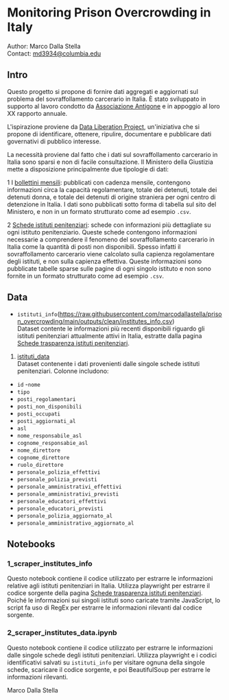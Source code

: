 # Monitoring Prison Overcrowding in Italy

Author: Marco Dalla Stella \
Contact: [md3934@columbia.edu](mailto:md3934@columbia.edu)

## Intro

Questo progetto si propone di fornire dati aggregati e aggiornati sul problema del sovraffollamento carcerario in Italia. È stato sviluppato in supporto al lavoro condotto da [Associazione Antigone](https://www.antigone.it/) e in appoggio al loro XX rapporto annuale.

L'ispirazione proviene da [Data Liberation Project](https://www.data-liberation-project.org/about/), un'iniziativa che si propone di identificare, ottenere, ripulire, documentare e pubblicare dati governativi di pubblico interesse.

La necessità proviene dal fatto che i dati sul sovraffollamento carcerario in Italia sono sparsi e non di facile consultazione. Il Ministero della Giustizia mette a disposizione principalmente due tipologie di dati:

1 I [bollettini mensili](ttps://www.giustizia.it/giustizia/it/mg_1_14_1.page?contentId=SST459023): pubblicati con cadenza mensile, contengono informazioni circa la capacità regolamentare, totale dei detenuti, totale dei detenuti donna, e totale dei detenuti di origine straniera per ogni centro di detenzione in Italia. I dati sono pubblicati sotto forma di tabella sul sito del Ministero, e non in un formato strutturato come ad esempio `.csv`.

2 [Schede istituti penitenziari](https://www.giustizia.it/giustizia/page/it/istituti_penitenziari): schede con informazioni più dettagliate su ogni istituto penitenziario. Queste schede contengono informazioni necessarie a comprendere il fenomeno del sovraffollamento carcerario in Italia come la quantità di posti non disponibili. Spesso infatti il sovraffollamento carcerario viene calcolato sulla capienza regolamentare degli istituti, e non sulla capienza effettiva.
Queste informazioni sono pubblicate tabelle sparse sulle pagine di ogni singolo istituto e non sono fornite in un formato strutturato come ad esempio `.csv`.


## Data

- `istituti_info`(https://raw.githubusercontent.com/marcodallastella/prison_overcrowding/main/outputs/clean/institutes_info.csv) \
Dataset contente le informazioni più recenti disponibili riguardo gli istituti penitenziari attualmente attivi in Italia, estratte dalla pagina [Schede trasparenza istituti penitenziari](https://www.giustizia.it/giustizia/page/it/istituti_penitenziari).

1. [istituti_data](https://raw.githubusercontent.com/marcodallastella/prison_overcrowding/main/outputs/clean/istituti_data.csv) \
Dataset contenente i dati provenienti dalle singole schede istituti penitenziari. Colonne includono:
- `id`
-`nome`
- `tipo`
- `posti_regolamentari`
- `posti_non_disponibili`
- `posti_occupati`
- `posti_aggiornati_al`
- `asl`
- `nome_responsabile_asl`
- `cognome_responsabie_asl`
- `nome_direttore`
- `cognome_direttore`
- `ruolo_direttore`
- `personale_polizia_effettivi`
- `personale_polizia_previsti`
- `personale_amministrativi_effettivi`
- `personale_amministrativi_previsti`
- `personale_educatori_effettivi`
- `personale_educatori_previsti`
- `personale_polizia_aggiornato_al`
- `personale_amministrativo_aggiornato_al`

## Notebooks

### 1_scraper_institutes_info

Questo notebook contiene il codice utilizzato per estrarre le informazioni relative agli istituti penitenziari in Italia. Utilizza playwright per estrarre il codice sorgente della pagina [Schede trasparenza istituti penitenziari](https://www.giustizia.it/giustizia/page/it/istituti_penitenziari). Poiché le informazioni sui singoli istituti sono caricate tramite JavaScript, lo script fa uso di RegEx per estrarre le informazioni rilevanti dal codice sorgente.


### 2_scraper_institutes_data.ipynb

Questo notebook contiene il codice utilizzato per estrarre le informazioni dalle singole schede degli istituti penitenziari. Utilizza playwright e i codici identificativi salvati su `istituti_info` per visitare ognuna della singole schede, scaricare il codice sorgente, e poi BeautifulSoup per estrarre le informazioni rilevanti.


Marco Dalla Stella
